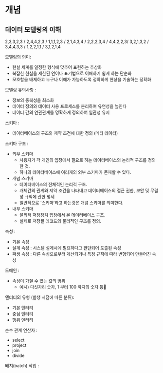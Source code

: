 # 개념
## 데이터 모델링의 이해
2,3,3,2,3 / 2,4,4,2,3 / 1,1,1,2,3 / 2,1,4,3,4 / 2,2,2,3,4 / 4,4,2,2,3/ 3,2,1,3,2 / 3,4,4,3,3 / 1,2,2,1,1 / 3,1,2,1,4

모델링의 의미:
- 현실 세계를 일정한 형식에 맞추어 표현하는 추상화
- 복잡한 현실을 제한된 언어나 표기법으로 이해하기 쉽게 하는 단순화
- 모호함을 배제하고 누구나 이해가 가능하도록 정확하게 현상을 기술하는 정확화

모델링 유의사항 : 
- 정보의 중복성을 최소화
- 데이터 정의와 데이터 사용 프로세스를 분리하여 유연성을 높인다
- 데이터 간의 연관관계를 명확하게 정의하여 일관성 유지

스키마 : 
- 데이터베이스의 구조와 제약 조건에 대한 정의 (메타 데이터)

스키마 구조 :
- 외부 스키마
	- 사용자가 각 개인의 입장에서 필요로 하는 데이터베이스의 논리적 구조를 정의한 것.
	- 하나의 데이터베이스에 여러개의 외부 스키마가 존재할 수 있다.
- 개념 스키마
	- 데이터베이스의 전체적인 논리적 구조.
	- 개체간의 관계와 제약 조건을 나타내고 데이터베이스의 접근 권한, 보안 및 무결성 규칙에 관한 명세
	- 일반적으로 '스키마'라고 하는것은 개념 스키마를 의미한다.
- 내부 스키마
	- 물리적 저장장치 입장에서 본 데이터베이스 구조.
	- 실제로 저장될 레코드의 물리적인 구조를 정의.

속성 : 
- 기본 속성
- 설계 속성 : 시스템 설계시에 필요하다고 판단되어 도출된 속성
- 파생 속성 :  다른 속성으로부터 계산되거나 특정 규칙에 따라 변형되어 만들어진 속성

도메인 :
- 속성이 가질 수 있는 값의 범위
	- 예시) 다섯자리 숫자, 1 부터 100 까지의 숫자 등

엔터티의 유형 (발생 시점에 따른 분류): 
- 기본 엔터티
- 중심 엔터티
- 행위 엔터티

순수 관계 연산자 :
- select
- project
- join
- divide

배치(batch) 작업 : 
